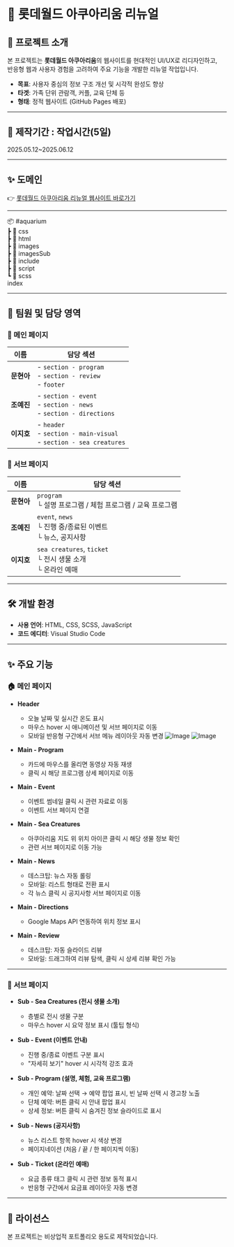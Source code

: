 
# 🐠 롯데월드 아쿠아리움 리뉴얼


## 📌 프로젝트 소개


본 프로젝트는 **롯데월드 아쿠아리움**의 웹사이트를 현대적인 UI/UX로 리디자인하고,  
반응형 웹과 사용자 경험을 고려하여 주요 기능을 개발한 리뉴얼 작업입니다.


- **목표**: 사용자 중심의 정보 구조 개선 및 시각적 완성도 향상
- **타겟**: 가족 단위 관람객, 커플, 교육 단체 등
- **형태**: 정적 웹사이트 (GitHub Pages 배포)


---


## 📅 제작기간 : 작업시간(5일)
 2025.05.12~2025.06.12


---


 ## ✨ 도메인
👉 [롯데월드 아쿠아리움 리뉴얼 웹사이트 바로가기](https://yejin0722.github.io/aquarium/index.html)


---


📦 #aquarium <br>
 ┣ 📂 css <br>
 ┣ 📂 html <br>
 ┣ 📂 images <br>
 ┣ 📂 imagesSub <br>
 ┣ 📂 include <br>
 ┣ 📂 script <br>
 ┗ 📂 scss <br>
  index


---


## 👥 팀원 및 담당 영역


### 🔹 메인 페이지


| 이름    | 담당 섹션 |
|---------|------------|
| **문현아** | - `section - program`<br>- `section - review`<br>- `footer` |
| **조예진** | - `section - event`<br>- `section - news`<br>- `section - directions` |
| **이지호** | - `header`<br>- `section - main-visual`<br>- `section - sea creatures` |


### 🔸 서브 페이지


| 이름    | 담당 섹션 |
|---------|------------|
| **문현아** | `program`<br>└ 설명 프로그램 / 체험 프로그램 / 교육 프로그램 |
| **조예진** | `event`, `news`<br>└ 진행 중/종료된 이벤트<br>└ 뉴스, 공지사항 |
| **이지호** | `sea creatures`, `ticket`<br>└ 전시 생물 소개<br>└ 온라인 예매 |


---


## 🛠 개발 환경


- **사용 언어**: HTML, CSS, SCSS, JavaScript  
- **코드 에디터**: Visual Studio Code  


---


## ✨ 주요 기능


### 🏠 메인 페이지


- **Header**
  - 오늘 날짜 및 실시간 온도 표시
  - 마우스 hover 시 애니메이션 및 서브 페이지로 이동
  - 모바일 반응형 구간에서 서브 메뉴 레이아웃 자동 변경
![Image](https://github.com/user-attachments/assets/31f4a609-7dfa-4174-b44e-d4ca892533e4)
![Image](https://github.com/user-attachments/assets/e281e6cd-1194-4c46-81c3-1281ab0bd6e7)
- **Main - Program**
  - 카드에 마우스를 올리면 동영상 자동 재생
  - 클릭 시 해당 프로그램 상세 페이지로 이동


- **Main - Event**
  - 이벤트 썸네일 클릭 시 관련 자료로 이동
  - 이벤트 서브 페이지 연결


- **Main - Sea Creatures**
  - 아쿠아리움 지도 위 위치 아이콘 클릭 시 해당 생물 정보 확인
  - 관련 서브 페이지로 이동 가능


- **Main - News**
  - 데스크탑: 뉴스 자동 롤링
  - 모바일: 리스트 형태로 전환 표시
  - 각 뉴스 클릭 시 공지사항 서브 페이지로 이동


- **Main - Directions**
  - Google Maps API 연동하여 위치 정보 표시


- **Main - Review**
  - 데스크탑: 자동 슬라이드 리뷰
  - 모바일: 드래그하여 리뷰 탐색, 클릭 시 상세 리뷰 확인 가능


---


### 📄 서브 페이지


- **Sub - Sea Creatures (전시 생물 소개)**
  - 층별로 전시 생물 구분
  - 마우스 hover 시 요약 정보 표시 (툴팁 형식)


- **Sub - Event (이벤트 안내)**
  - 진행 중/종료 이벤트 구분 표시
  - "자세히 보기" hover 시 시각적 강조 효과


- **Sub - Program (설명, 체험, 교육 프로그램)**
  - 개인 예약: 날짜 선택 → 예약 팝업 표시, 빈 날짜 선택 시 경고창 노출
  - 단체 예약: 버튼 클릭 시 안내 팝업 표시
  - 상세 정보: 버튼 클릭 시 숨겨진 정보 슬라이드로 표시


- **Sub - News (공지사항)**
  - 뉴스 리스트 항목 hover 시 색상 변경
  - 페이지네이션 (처음 / 끝 / 한 페이지씩 이동)


- **Sub - Ticket (온라인 예매)**
  - 요금 종류 태그 클릭 시 관련 정보 동적 표시
  - 반응형 구간에서 요금표 레이아웃 자동 변경

 
 ---


## 📝 라이선스

본 프로젝트는 비상업적 포트폴리오 용도로 제작되었습니다.
